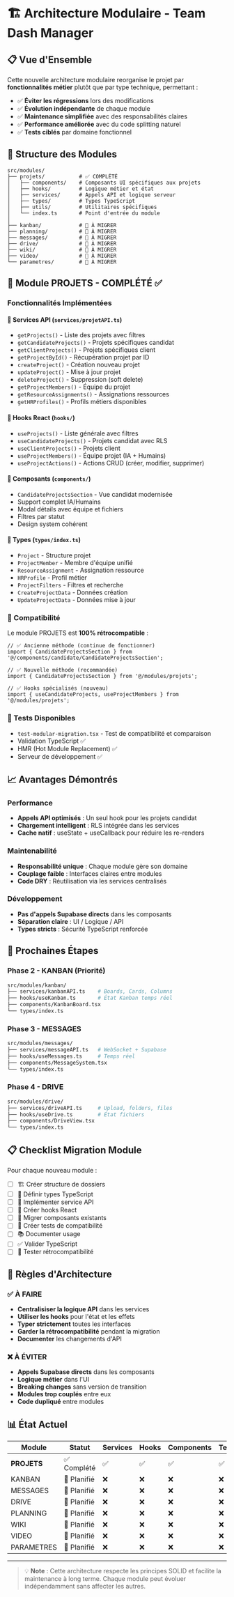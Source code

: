 # 🏗️ Architecture Modulaire - Team Dash Manager

## 📋 Vue d'Ensemble

Cette nouvelle architecture modulaire reorganise le projet par **fonctionnalités métier** plutôt que par type technique, permettant :

- ✅ **Éviter les régressions** lors des modifications
- ✅ **Évolution indépendante** de chaque module
- ✅ **Maintenance simplifiée** avec des responsabilités claires
- ✅ **Performance améliorée** avec du code splitting naturel
- ✅ **Tests ciblés** par domaine fonctionnel

## 🏢 Structure des Modules

```
src/modules/
├── projets/           # ✅ COMPLÉTÉ
│   ├── components/    # Composants UI spécifiques aux projets
│   ├── hooks/         # Logique métier et état
│   ├── services/      # Appels API et logique serveur
│   ├── types/         # Types TypeScript
│   ├── utils/         # Utilitaires spécifiques
│   └── index.ts       # Point d'entrée du module
│
├── kanban/            # 🚧 À MIGRER
├── planning/          # 🚧 À MIGRER
├── messages/          # 🚧 À MIGRER
├── drive/             # 🚧 À MIGRER
├── wiki/              # 🚧 À MIGRER
├── video/             # 🚧 À MIGRER
└── parametres/        # 🚧 À MIGRER
```

## 🎯 Module PROJETS - COMPLÉTÉ ✅

### Fonctionnalités Implémentées

#### 🔧 Services API (`services/projetAPI.ts`)
- `getProjects()` - Liste des projets avec filtres
- `getCandidateProjects()` - Projets spécifiques candidat
- `getClientProjects()` - Projets spécifiques client
- `getProjectById()` - Récupération projet par ID
- `createProject()` - Création nouveau projet
- `updateProject()` - Mise à jour projet
- `deleteProject()` - Suppression (soft delete)
- `getProjectMembers()` - Équipe du projet
- `getResourceAssignments()` - Assignations ressources
- `getHRProfiles()` - Profils métiers disponibles

#### 🎣 Hooks React (`hooks/`)
- `useProjects()` - Liste générale avec filtres
- `useCandidateProjects()` - Projets candidat avec RLS
- `useClientProjects()` - Projets client
- `useProjectMembers()` - Équipe projet (IA + Humains)
- `useProjectActions()` - Actions CRUD (créer, modifier, supprimer)

#### 🧩 Composants (`components/`)
- `CandidateProjectsSection` - Vue candidat modernisée
- Support complet IA/Humains
- Modal détails avec équipe et fichiers
- Filtres par statut
- Design system cohérent

#### 📝 Types (`types/index.ts`)
- `Project` - Structure projet
- `ProjectMember` - Membre d'équipe unifié
- `ResourceAssignment` - Assignation ressource
- `HRProfile` - Profil métier
- `ProjectFilters` - Filtres et recherche
- `CreateProjectData` - Données création
- `UpdateProjectData` - Données mise à jour

### 🔄 Compatibilité

Le module PROJETS est **100% rétrocompatible** :

```tsx
// ✅ Ancienne méthode (continue de fonctionner)
import { CandidateProjectsSection } from '@/components/candidate/CandidateProjectsSection';

// ✅ Nouvelle méthode (recommandée)
import { CandidateProjectsSection } from '@/modules/projets';

// ✅ Hooks spécialisés (nouveau)
import { useCandidateProjects, useProjectMembers } from '@/modules/projets';
```

### 🧪 Tests Disponibles

- `test-modular-migration.tsx` - Test de compatibilité et comparaison
- Validation TypeScript ✅
- HMR (Hot Module Replacement) ✅
- Serveur de développement ✅

## 📈 Avantages Démontrés

### Performance
- **Appels API optimisés** : Un seul hook pour les projets candidat
- **Chargement intelligent** : RLS intégrée dans les services
- **Cache natif** : useState + useCallback pour réduire les re-renders

### Maintenabilité
- **Responsabilité unique** : Chaque module gère son domaine
- **Couplage faible** : Interfaces claires entre modules
- **Code DRY** : Réutilisation via les services centralisés

### Développement
- **Pas d'appels Supabase directs** dans les composants
- **Séparation claire** : UI / Logique / API
- **Types stricts** : Sécurité TypeScript renforcée

## 🚀 Prochaines Étapes

### Phase 2 - KANBAN (Priorité)
```bash
src/modules/kanban/
├── services/kanbanAPI.ts    # Boards, Cards, Columns
├── hooks/useKanban.ts       # État Kanban temps réel
├── components/KanbanBoard.tsx
└── types/index.ts
```

### Phase 3 - MESSAGES
```bash
src/modules/messages/
├── services/messageAPI.ts   # WebSocket + Supabase
├── hooks/useMessages.ts     # Temps réel
├── components/MessageSystem.tsx
└── types/index.ts
```

### Phase 4 - DRIVE
```bash
src/modules/drive/
├── services/driveAPI.ts     # Upload, folders, files
├── hooks/useDrive.ts        # État fichiers
├── components/DriveView.tsx
└── types/index.ts
```

## 📋 Checklist Migration Module

Pour chaque nouveau module :

- [ ] 🏗️ Créer structure de dossiers
- [ ] 📝 Définir types TypeScript
- [ ] 🔌 Implémenter service API
- [ ] 🎣 Créer hooks React
- [ ] 🧩 Migrer composants existants
- [ ] 🧪 Créer tests de compatibilité
- [ ] 📚 Documenter usage
- [ ] ✅ Valider TypeScript
- [ ] 🔄 Tester rétrocompatibilité

## 🎯 Règles d'Architecture

### ✅ À FAIRE
- **Centralisiser la logique API** dans les services
- **Utiliser les hooks** pour l'état et les effets
- **Typer strictement** toutes les interfaces
- **Garder la rétrocompatibilité** pendant la migration
- **Documenter** les changements d'API

### ❌ À ÉVITER
- **Appels Supabase directs** dans les composants
- **Logique métier** dans l'UI
- **Breaking changes** sans version de transition
- **Modules trop couplés** entre eux
- **Code dupliqué** entre modules

## 📊 État Actuel

| Module | Statut | Services | Hooks | Components | Tests |
|--------|--------|----------|-------|------------|-------|
| **PROJETS** | ✅ Complété | ✅ | ✅ | ✅ | ✅ |
| KANBAN | 🚧 Planifié | ❌ | ❌ | ❌ | ❌ |
| MESSAGES | 🚧 Planifié | ❌ | ❌ | ❌ | ❌ |
| DRIVE | 🚧 Planifié | ❌ | ❌ | ❌ | ❌ |
| PLANNING | 🚧 Planifié | ❌ | ❌ | ❌ | ❌ |
| WIKI | 🚧 Planifié | ❌ | ❌ | ❌ | ❌ |
| VIDEO | 🚧 Planifié | ❌ | ❌ | ❌ | ❌ |
| PARAMETRES | 🚧 Planifié | ❌ | ❌ | ❌ | ❌ |

---

> 💡 **Note** : Cette architecture respecte les principes SOLID et facilite la maintenance à long terme. Chaque module peut évoluer indépendamment sans affecter les autres.